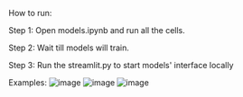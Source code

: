 How to run:

Step 1:
Open models.ipynb and run all the cells.

Step 2:
Wait till models will train.

Step 3:
Run the streamlit.py to start models' interface locally

Examples:
![image](https://github.com/user-attachments/assets/8840e410-07a3-4a01-8c5c-a5e051060d16)
![image](https://github.com/user-attachments/assets/19f42cd6-91b3-4bf8-9779-c2b70a9c4ebc)
![image](https://github.com/user-attachments/assets/429fe265-f5f6-40b4-ae7e-e6efbb922cd3)
